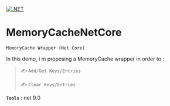 [![.NET](https://github.com/aimenux/MemoryCacheNetCore/actions/workflows/ci.yml/badge.svg?branch=main)](https://github.com/aimenux/MemoryCacheNetCore/actions/workflows/ci.yml)

# MemoryCacheNetCore
```
MemoryCache Wrapper (Net Core)
```

In this demo, i m proposing a MemoryCache wrapper in order to :

>
> :writing_hand: `Add/Get Keys/Entries`
>
> :writing_hand: `Clear Keys/Entries`
>

**`Tools`** : net 9.0